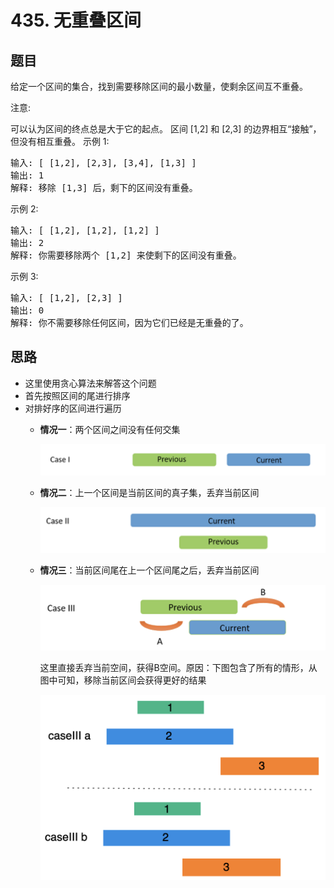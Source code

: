# 435. 无重叠区间

## 题目
给定一个区间的集合，找到需要移除区间的最小数量，使剩余区间互不重叠。

注意:

可以认为区间的终点总是大于它的起点。
区间 [1,2] 和 [2,3] 的边界相互“接触”，但没有相互重叠。
示例 1:
<pre>
输入: [ [1,2], [2,3], [3,4], [1,3] ]
输出: 1
解释: 移除 [1,3] 后，剩下的区间没有重叠。
</pre>
示例 2:
<pre>
输入: [ [1,2], [1,2], [1,2] ]
输出: 2
解释: 你需要移除两个 [1,2] 来使剩下的区间没有重叠。
</pre>
示例 3:
<pre>
输入: [ [1,2], [2,3] ]
输出: 0
解释: 你不需要移除任何区间，因为它们已经是无重叠的了。
</pre>

## 思路
- 这里使用贪心算法来解答这个问题
- 首先按照区间的尾进行排序
- 对排好序的区间进行遍历
    - **情况一**：两个区间之间没有任何交集

        ![情况一](1.png)

    - **情况二**：上一个区间是当前区间的真子集，丢弃当前区间

        ![情况二](2.png)

    - **情况三**：当前区间尾在上一个区间尾之后，丢弃当前区间

        ![情况三](3.png)

        这里直接丢弃当前空间，获得B空间。原因：下图包含了所有的情形，从图中可知，移除当前区间会获得更好的结果

        ![情形](4.png)